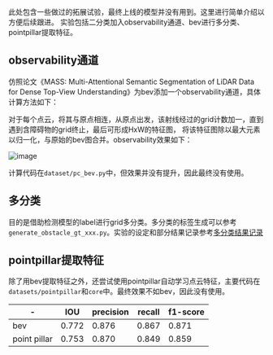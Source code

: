 此处包含一些做过的拓展试验，最终上线的模型并没有用到。这里进行简单介绍以方便后续跟进。
实验包括二分类加入observability通道、bev进行多分类、pointpillar提取特征。

## observability通道
仿照论文《MASS: Multi-Attentional Semantic Segmentation of LiDAR Data for Dense Top-View Understanding》为bev添加一个observability通道，具体计算方法如下：

对于每个点云，将其与原点相连，从原点出发，该射线经过的grid计数加一，直到遇到含障碍物的grid终止，最后可形成HxW的特征图，
将该特征图除以最大元素以归一化，与原始的bev图合并。observability效果如下：

![image](other_experiments/observability.png)

计算代码在`dataset/pc_bev.py`中，但效果并没有提升，因此最终没有使用。

## 多分类
目的是借助检测模型的label进行grid多分类。多分类的标签生成可以参考`generate_obstacle_gt_xxx.py`。实验的设定和部分结果记录参考[多分类结果记录](http://jira.fabu.ai/browse/PER-59)

## pointpillar提取特征
除了用bev提取特征之外，还尝试使用pointpillar自动学习点云特征，主要代码在`datasets/pointpillar`和`core`中。最终效果不如bev，因此没有使用。

| -  | IOU | precision | recall | f1-score |
| --- | --- | --- | --- | --- |
| bev | 0.772 | 0.876 | 0.867 | 0.871 |
| point pillar | 0.753 | 0.870 | 0.849 | 0.859 |